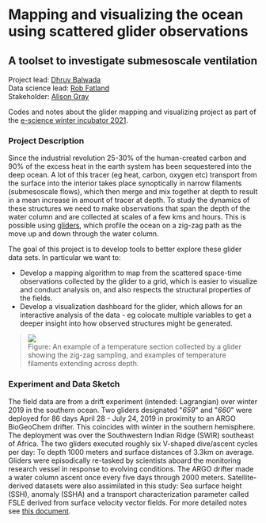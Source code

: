 # Mapping and visualizing the ocean using scattered glider observations 
## A toolset to investigate submesoscale ventilation

Project lead: [Dhruv Balwada](https://dhruvbalwada.github.io/)  
Data science lead: [Rob Fatland](https://escience.washington.edu/people/rob-fatland/)  
Stakeholder: [Alison Gray](https://alisonrgray.com/)  

Codes and notes about the glider mapping and visualizing project as part of the [e-science winter incubator 2021](https://escience.washington.edu/get-involved/incubator-programs/overview/). 


### Project Description
Since the industrial revolution 25-30% of the human-created carbon and 90% of the excess heat in the earth system has been sequestered into the deep ocean. A lot of this tracer (eg heat, carbon, oxygen etc) transport from the surface into the interior takes place synoptically in narrow filaments (submesoscale flows), which then merge and mix together at depth to result in a mean increase in amount of tracer at depth. To study the dynamics of these structures we need to make observations that span the depth of the water column and are collected at scales of a few kms and hours. This is possible using [gliders](https://oceanservice.noaa.gov/facts/ocean-gliders.html), which profile the ocean on a zig-zag path as the move up and down through the water column. 

The goal of this project is to develop tools to better explore these glider data sets. In particular we want to:
- Develop a mapping algorithm to map from the scattered space-time observations collected by the glider to a grid, which is easier to visualize and conduct analysis on, and also respects the structural properties of the fields.
- Develop a visualization dashboard for the glider, which allows for an interactive analysis of the data - eg colocate multiple variables to get a deeper insight into how observed structures might be generated.

>![](https://i.imgur.com/LHjmsUn.png)  
Figure: An example of a temperature section collected by a glider showing the zig-zag sampling, and examples of temperature filaments extending across depth. 


### Experiment and Data Sketch


The field data are from a drift experiment (intended: Lagrangian) over winter 2019 in the southern ocean.
Two gliders designated "*659*" and "*660*" were deployed
for 86 days April 28 - July 24, 2019 in proximity to an ARGO BioGeoChem drifter.
This coincides with winter in the southern hemisphere. 
The deployment was over the Southwestern Indian Ridge (SWIR) 
southeast of Africa.
The two gliders executed roughly six V-shaped dive/ascent cycles per day: 
To depth 1000 meters and surface distances of 3.3km on average. Gliders were episodically 
re-tasked by scientists aboard the monitoring research vessel in response to evolving conditions.
The ARGO drifter made a water column ascent once every five days through 2000 meters. 
Satellite-derived datasets were also assimilated in this study: Sea surface height (SSH), anomaly (SSHA) 
and a transport characterization parameter called FSLE derived from surface velocity 
vector fields. For more detailed notes see 
[this document](https://github.com/dhruvbalwada/glider_map_viz_esci_2021/edit/main/README.md).
